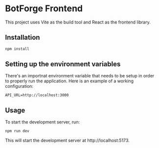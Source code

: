 # BotForge Frontend

This project uses Vite as the build tool and React as the frontend library.

## Installation

```bash
npm install
```

## Setting up the environment variables

There's an importnat environment variable that needs to be setup in order to properly run the application. Here is an example of a working configuration:

```
API_URL=http://localhost:3000
```

## Usage

To start the development server, run:

```bash
npm run dev
```

This will start the development server at http://localhost:5173.
